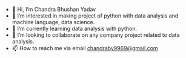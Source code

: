 - 👋 Hi, I’m Chandra Bhushan Yadav
- 👀 I’m interested in making project of python with data analysis and machine language, data science.
- 🌱 I’m currently learning data analysis with python.
- 💞️ I’m looking to collaborate on any company project related to data analysis.
- 📫 How to reach me via email chandraby9969@gmail.com

<!---
cb61/cb61 is a ✨ special ✨ repository because its `README.md` (this file) appears on your GitHub profile.
You can click the Preview link to take a look at your changes.
--->
